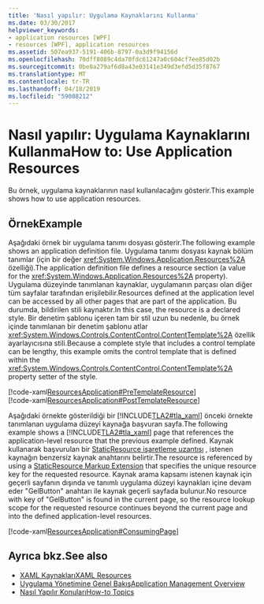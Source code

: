 ```yaml
---
title: 'Nasıl yapılır: Uygulama Kaynaklarını Kullanma'
ms.date: 03/30/2017
helpviewer_keywords:
- application resources [WPF]
- resources [WPF], application resources
ms.assetid: 507ea937-5191-406b-8797-0a3d9f94156d
ms.openlocfilehash: 70dff8089c4da70fdc61247a0c604cf7ee85d02b
ms.sourcegitcommit: 0be8a279af6d8a43e03141e349d3efd5d35f8767
ms.translationtype: MT
ms.contentlocale: tr-TR
ms.lasthandoff: 04/18/2019
ms.locfileid: "59088212"
---
```

# <a name="how-to-use-application-resources"></a><span data-ttu-id="14797-102">Nasıl yapılır: Uygulama Kaynaklarını Kullanma</span><span class="sxs-lookup"><span data-stu-id="14797-102">How to: Use Application Resources</span></span>
<span data-ttu-id="14797-103">Bu örnek, uygulama kaynaklarının nasıl kullanılacağını gösterir.</span><span class="sxs-lookup"><span data-stu-id="14797-103">This example shows how to use application resources.</span></span>  
  
## <a name="example"></a><span data-ttu-id="14797-104">Örnek</span><span class="sxs-lookup"><span data-stu-id="14797-104">Example</span></span>  
 <span data-ttu-id="14797-105">Aşağıdaki örnek bir uygulama tanımı dosyası gösterir.</span><span class="sxs-lookup"><span data-stu-id="14797-105">The following example shows an application definition file.</span></span> <span data-ttu-id="14797-106">Uygulama tanımı dosyası kaynak bölüm tanımlar (için bir değer <xref:System.Windows.Application.Resources%2A> özelliği).</span><span class="sxs-lookup"><span data-stu-id="14797-106">The application definition file defines a resource section (a value for the <xref:System.Windows.Application.Resources%2A> property).</span></span> <span data-ttu-id="14797-107">Uygulama düzeyinde tanımlanan kaynaklar, uygulamanın parçası olan diğer tüm sayfalar tarafından erişilebilir.</span><span class="sxs-lookup"><span data-stu-id="14797-107">Resources defined at the application level can be accessed by all other pages that are part of the application.</span></span> <span data-ttu-id="14797-108">Bu durumda, bildirilen stili kaynaktır.</span><span class="sxs-lookup"><span data-stu-id="14797-108">In this case, the resource is a declared style.</span></span> <span data-ttu-id="14797-109">Bir denetim şablonu içeren tam bir stil uzun bu nedenle, bu örnek içinde tanımlanan bir denetim şablonu atlar <xref:System.Windows.Controls.ContentControl.ContentTemplate%2A> özellik ayarlayıcısına stili.</span><span class="sxs-lookup"><span data-stu-id="14797-109">Because a complete style that includes a control template can be lengthy, this example omits the control template that is defined within the <xref:System.Windows.Controls.ContentControl.ContentTemplate%2A> property setter of the style.</span></span>  
  
 [!code-xaml[ResourcesApplication#PreTemplateResource](~/samples/snippets/csharp/VS_Snippets_Wpf/ResourcesApplication/CS/app.xaml#pretemplateresource)]  
[!code-xaml[ResourcesApplication#PostTemplateResource](~/samples/snippets/csharp/VS_Snippets_Wpf/ResourcesApplication/CS/app.xaml#posttemplateresource)]  
  
 <span data-ttu-id="14797-110">Aşağıdaki örnekte gösterildiği bir [!INCLUDE[TLA2#tla_xaml](../../../../includes/tla2sharptla-xaml-md.md)] önceki örnekte tanımlanan uygulama düzeyi kaynağa başvuran sayfa.</span><span class="sxs-lookup"><span data-stu-id="14797-110">The following example shows a [!INCLUDE[TLA2#tla_xaml](../../../../includes/tla2sharptla-xaml-md.md)] page that references the application-level resource that the previous example defined.</span></span> <span data-ttu-id="14797-111">Kaynak kullanarak başvurulan bir [StaticResource işaretleme uzantısı](staticresource-markup-extension.md) , istenen kaynağın benzersiz kaynak anahtarını belirtir.</span><span class="sxs-lookup"><span data-stu-id="14797-111">The resource is referenced by using a     [StaticResource Markup Extension](staticresource-markup-extension.md) that specifies the unique resource key for the requested resource.</span></span> <span data-ttu-id="14797-112">Kaynak arama kapsamı istenen kaynak için geçerli sayfanın dışında ve tanımlı uygulama düzeyi kaynakları içine devam eder "GelButton" anahtarı ile kaynak geçerli sayfada bulunur.</span><span class="sxs-lookup"><span data-stu-id="14797-112">No resource with key of "GelButton" is found in the current page, so the resource lookup scope for the requested resource continues beyond the current page and into the defined application-level resources.</span></span>  
  
 [!code-xaml[ResourcesApplication#ConsumingPage](~/samples/snippets/csharp/VS_Snippets_Wpf/ResourcesApplication/CS/page1.xaml#consumingpage)]  
  
## <a name="see-also"></a><span data-ttu-id="14797-113">Ayrıca bkz.</span><span class="sxs-lookup"><span data-stu-id="14797-113">See also</span></span>

- [<span data-ttu-id="14797-114">XAML Kaynakları</span><span class="sxs-lookup"><span data-stu-id="14797-114">XAML Resources</span></span>](xaml-resources.md)
- [<span data-ttu-id="14797-115">Uygulama Yönetimine Genel Bakış</span><span class="sxs-lookup"><span data-stu-id="14797-115">Application Management Overview</span></span>](../app-development/application-management-overview.md)
- [<span data-ttu-id="14797-116">Nasıl Yapılır Konuları</span><span class="sxs-lookup"><span data-stu-id="14797-116">How-to Topics</span></span>](resources-how-to-topics.md)
